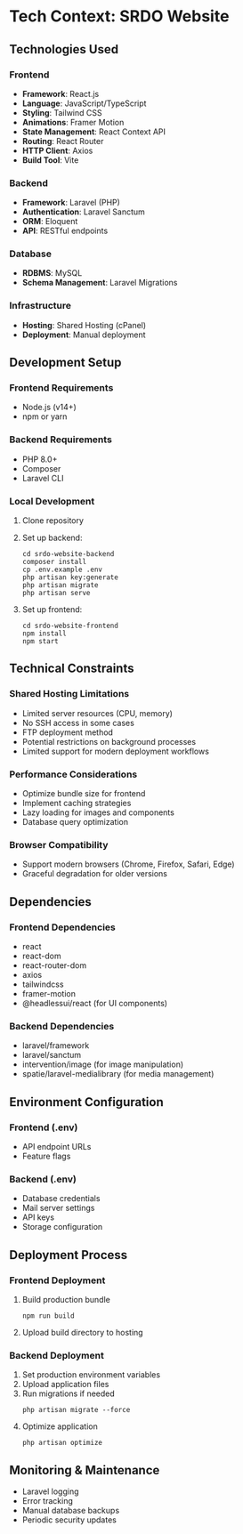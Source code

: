# Tech Context: SRDO Website

## Technologies Used

### Frontend

- **Framework**: React.js
- **Language**: JavaScript/TypeScript
- **Styling**: Tailwind CSS
- **Animations**: Framer Motion
- **State Management**: React Context API
- **Routing**: React Router
- **HTTP Client**: Axios
- **Build Tool**: Vite

### Backend

- **Framework**: Laravel (PHP)
- **Authentication**: Laravel Sanctum
- **ORM**: Eloquent
- **API**: RESTful endpoints

### Database

- **RDBMS**: MySQL
- **Schema Management**: Laravel Migrations

### Infrastructure

- **Hosting**: Shared Hosting (cPanel)
- **Deployment**: Manual deployment

## Development Setup

### Frontend Requirements

- Node.js (v14+)
- npm or yarn

### Backend Requirements

- PHP 8.0+
- Composer
- Laravel CLI

### Local Development

1. Clone repository
2. Set up backend:

   ```
   cd srdo-website-backend
   composer install
   cp .env.example .env
   php artisan key:generate
   php artisan migrate
   php artisan serve
   ```

3. Set up frontend:
   ```
   cd srdo-website-frontend
   npm install
   npm start
   ```

## Technical Constraints

### Shared Hosting Limitations

- Limited server resources (CPU, memory)
- No SSH access in some cases
- FTP deployment method
- Potential restrictions on background processes
- Limited support for modern deployment workflows

### Performance Considerations

- Optimize bundle size for frontend
- Implement caching strategies
- Lazy loading for images and components
- Database query optimization

### Browser Compatibility

- Support modern browsers (Chrome, Firefox, Safari, Edge)
- Graceful degradation for older versions

## Dependencies

### Frontend Dependencies

- react
- react-dom
- react-router-dom
- axios
- tailwindcss
- framer-motion
- @headlessui/react (for UI components)

### Backend Dependencies

- laravel/framework
- laravel/sanctum
- intervention/image (for image manipulation)
- spatie/laravel-medialibrary (for media management)

## Environment Configuration

### Frontend (.env)

- API endpoint URLs
- Feature flags

### Backend (.env)

- Database credentials
- Mail server settings
- API keys
- Storage configuration

## Deployment Process

### Frontend Deployment

1. Build production bundle
   ```
   npm run build
   ```
2. Upload build directory to hosting

### Backend Deployment

1. Set production environment variables
2. Upload application files
3. Run migrations if needed
   ```
   php artisan migrate --force
   ```
4. Optimize application
   ```
   php artisan optimize
   ```

## Monitoring & Maintenance

- Laravel logging
- Error tracking
- Manual database backups
- Periodic security updates
